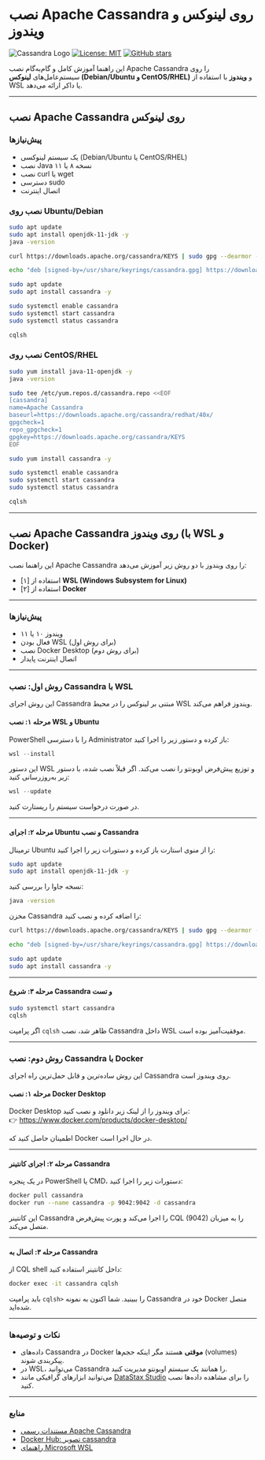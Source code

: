 
# نصب Apache Cassandra روی لینوکس و ویندوز
![Cassandra Logo](https://img.shields.io/badge/Apache%20Cassandra-1287B1?style=flat&logo=apache-cassandra&logoColor=white) 
[![License: MIT](https://img.shields.io/badge/License-MIT-yellow.svg)](https://opensource.org/licenses/MIT)
[![GitHub stars](https://img.shields.io/github/stars/mrkeshi/cassandra-journey-10days?style=social)](https://github.com/mrkeshi/cassandra-journey-10days)

این راهنما آموزش کامل و گام‌به‌گام نصب Apache Cassandra را روی سیستم‌عامل‌های **لینوکس (Debian/Ubuntu و CentOS/RHEL)** و **ویندوز** با استفاده از WSL یا داکر ارائه می‌دهد.

---

## نصب Apache Cassandra روی لینوکس

### پیش‌نیازها

- یک سیستم لینوکسی (Debian/Ubuntu یا CentOS/RHEL)
- نصب Java نسخه ۸ یا ۱۱
- نصب curl یا wget
- دسترسی sudo
- اتصال اینترنت

### نصب روی Ubuntu/Debian

```bash
sudo apt update
sudo apt install openjdk-11-jdk -y
java -version

curl https://downloads.apache.org/cassandra/KEYS | sudo gpg --dearmor -o /usr/share/keyrings/cassandra.gpg

echo "deb [signed-by=/usr/share/keyrings/cassandra.gpg] https://downloads.apache.org/cassandra/debian 40x main" | sudo tee /etc/apt/sources.list.d/cassandra.list

sudo apt update
sudo apt install cassandra -y

sudo systemctl enable cassandra
sudo systemctl start cassandra
sudo systemctl status cassandra

cqlsh
```

### نصب روی CentOS/RHEL

```bash
sudo yum install java-11-openjdk -y
java -version

sudo tee /etc/yum.repos.d/cassandra.repo <<EOF
[cassandra]
name=Apache Cassandra
baseurl=https://downloads.apache.org/cassandra/redhat/40x/
gpgcheck=1
repo_gpgcheck=1
gpgkey=https://downloads.apache.org/cassandra/KEYS
EOF

sudo yum install cassandra -y

sudo systemctl enable cassandra
sudo systemctl start cassandra
sudo systemctl status cassandra

cqlsh
```

---

## نصب Apache Cassandra روی ویندوز (با WSL و Docker)

این راهنما نصب Apache Cassandra را روی ویندوز با دو روش زیر آموزش می‌دهد:

- [۱] استفاده از **WSL (Windows Subsystem for Linux)**
- [۲] استفاده از **Docker**

---

### پیش‌نیازها

- ویندوز ۱۰ یا ۱۱
- فعال بودن WSL (برای روش اول)
- نصب Docker Desktop (برای روش دوم)
- اتصال اینترنت پایدار

---

### روش اول: نصب Cassandra با WSL

این روش اجرای Cassandra مبتنی بر لینوکس را در محیط WSL ویندوز فراهم می‌کند.

#### مرحله ۱: نصب WSL و Ubuntu

PowerShell را با دسترسی Administrator باز کرده و دستور زیر را اجرا کنید:

```powershell
wsl --install
```

این دستور WSL و توزیع پیش‌فرض اوبونتو را نصب می‌کند. اگر قبلاً نصب شده، با دستور زیر به‌روزرسانی کنید:

```powershell
wsl --update
```

در صورت درخواست سیستم را ریستارت کنید.

---

#### مرحله ۲: اجرای Ubuntu و نصب Cassandra

ترمینال Ubuntu را از منوی استارت باز کرده و دستورات زیر را اجرا کنید:

```bash
sudo apt update
sudo apt install openjdk-11-jdk -y
```

نسخه جاوا را بررسی کنید:

```bash
java -version
```

مخزن Cassandra را اضافه کرده و نصب کنید:

```bash
curl https://downloads.apache.org/cassandra/KEYS | sudo gpg --dearmor -o /usr/share/keyrings/cassandra.gpg

echo "deb [signed-by=/usr/share/keyrings/cassandra.gpg] https://downloads.apache.org/cassandra/debian 40x main" | sudo tee /etc/apt/sources.list.d/cassandra.list

sudo apt update
sudo apt install cassandra -y
```

---

#### مرحله ۳: شروع Cassandra و تست

```bash
sudo systemctl start cassandra
cqlsh
```

اگر پرامپت `cqlsh` ظاهر شد، نصب Cassandra داخل WSL موفقیت‌آمیز بوده است.

---

### روش دوم: نصب Cassandra با Docker

این روش ساده‌ترین و قابل حمل‌ترین راه اجرای Cassandra روی ویندوز است.

#### مرحله ۱: نصب Docker Desktop

Docker Desktop برای ویندوز را از لینک زیر دانلود و نصب کنید:  
👉 https://www.docker.com/products/docker-desktop/

اطمینان حاصل کنید که Docker در حال اجرا است.

---

#### مرحله ۲: اجرای کانتینر Cassandra

در یک پنجره PowerShell یا CMD، دستورات زیر را اجرا کنید:

```bash
docker pull cassandra
docker run --name cassandra -p 9042:9042 -d cassandra
```

این کانتینر Cassandra را اجرا می‌کند و پورت پیش‌فرض CQL (9042) را به میزبان متصل می‌کند.

---

#### مرحله ۳: اتصال به Cassandra

از CQL shell داخل کانتینر استفاده کنید:

```bash
docker exec -it cassandra cqlsh
```

باید پرامپت `cqlsh>` را ببینید. شما اکنون به نمونه Cassandra خود در Docker متصل شده‌اید.

---

### نکات و توصیه‌ها

- داده‌های Cassandra در Docker **موقتی** هستند مگر اینکه حجم‌ها (volumes) پیکربندی شوند.
- در WSL، می‌توانید Cassandra را همانند یک سیستم اوبونتو مدیریت کنید.
- می‌توانید ابزارهای گرافیکی مانند [DataStax Studio](https://www.datastax.com/studio) را برای مشاهده داده‌ها نصب کنید.

---

### منابع

- [مستندات رسمی Apache Cassandra](https://cassandra.apache.org/doc/latest/)
- [Docker Hub: تصویر cassandra](https://hub.docker.com/_/cassandra)
- [راهنمای Microsoft WSL](https://learn.microsoft.com/en-us/windows/wsl/)

